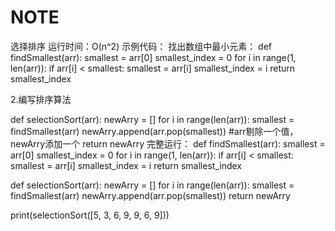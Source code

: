 # NOTE
选择排序
运行时间：O(n^2)
示例代码：
找出数组中最小元素：
def findSmallest(arr):
    smallest = arr[0]
    smallest_index = 0
    for i in range(1, len(arr)):
        if arr[i] < smallest:
            smallest = arr[i]
            smallest_index = i
    return smallest_index

2.编写排序算法

def selectionSort(arr):
    newArry = []
    for i in range(len(arr)):
        smallest = findSmallest(arr)
        newArry.append(arr.pop(smallest)) #arr剔除一个值，newArry添加一个
    return newArry
完整运行：
def findSmallest(arr):
    smallest = arr[0]
    smallest_index = 0
    for i in range(1, len(arr)):
        if arr[i] < smallest:
            smallest = arr[i]
            smallest_index = i
    return smallest_index


def selectionSort(arr):
    newArry = []
    for i in range(len(arr)):
        smallest = findSmallest(arr)
        newArry.append(arr.pop(smallest))
    return newArry


print(selectionSort([5, 3, 6, 9, 9, 6, 9]))

  

